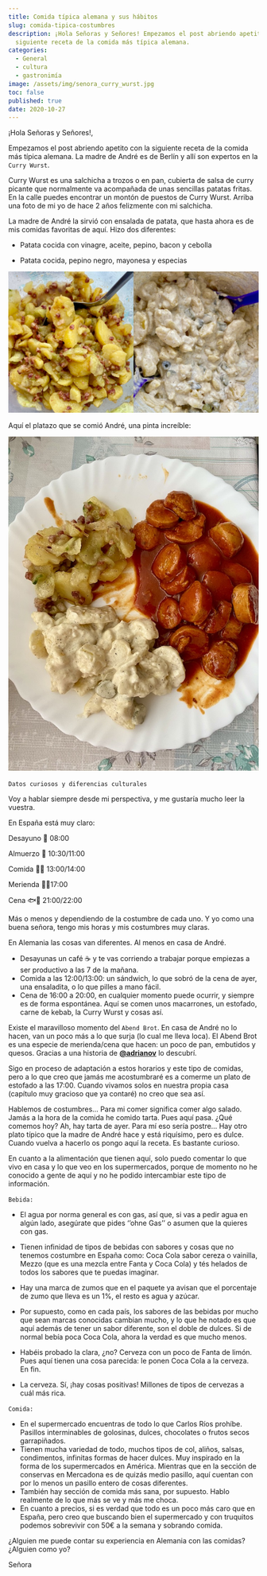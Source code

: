 ```yaml
---
title: Comida típica alemana y sus hábitos
slug: comida-tipica-costumbres
description: ¡Hola Señoras y Señores! Empezamos el post abriendo apetito con la
  siguiente receta de la comida más típica alemana.
categories:
  - General
  - cultura
  - gastronimía
image: /assets/img/senora_curry_wurst.jpg
toc: false
published: true
date: 2020-10-27
---
```


¡Hola Señoras y Señores!,


Empezamos el post abriendo apetito con la siguiente receta de la comida más típica alemana. La madre de André es de Berlín y allí son expertos en la `Curry Wurst`. 

Curry Wurst es una salchicha a trozos o en pan, cubierta de salsa de curry picante que normalmente va acompañada de unas sencillas patatas fritas. En la calle puedes encontrar un montón de puestos de Curry Wurst. Arriba una foto de mi yo de hace 2 años felizmente con mi salchicha. 

La madre de André la sirvió con ensalada de patata, que hasta ahora es de mis comidas favoritas de aquí. Hizo dos diferentes: 

- Patata cocida con vinagre, aceite, pepino, bacon y cebolla 

- Patata cocida, pepino negro, mayonesa y especias 

![ENSALADAS](/assets/img/ensaladas_patatas.jpg)


Aquí el platazo que se comió André, una pinta increíble:

![ENSALADAS](/assets/img/plato_tipico_aleman.jpg)



`Datos curiosos y diferencias culturales`

Voy a hablar siempre desde mi perspectiva, y me gustaría mucho leer la vuestra.

En España está muy claro: 

Desayuno 🥣 08:00

Almuerzo 🥪 10:30/11:00

Comida 🥘🥗 13:00/14:00

Merienda 🍓🥛17:00 

Cena 🐟🍴 21:00/22:00


Más o menos y dependiendo de la costumbre de cada uno. Y yo como una buena señora, tengo mis horas y mis costumbres muy claras.

En Alemania las cosas van diferentes. Al menos en casa de André.

-	Desayunas un café ☕ y te vas corriendo a trabajar porque empiezas a ser productivo a las 7 de la mañana.
-	Comida a las 12:00/13:00: un sándwich, lo que sobró de la cena de ayer, una ensaladita, o lo que pilles a mano fácil. 
- Cena de 16:00 a 20:00, en cualquier momento puede ocurrir, y siempre es de forma espontánea. Aquí se comen unos macarrones, un estofado, carne de kebab, la Curry Wurst y cosas así.

Existe el maravilloso momento del `Abend Brot`. En casa de André no lo hacen, van un poco más a lo que surja (lo cual me lleva loca). El Abend Brot es una especie de merienda/cena que hacen: un poco de pan, embutidos y quesos. Gracias a una historia de [__@adrianov__](https://instagram.com/adrianov.b?igshid=6rrvbqeakvir) lo descubrí.


Sigo en proceso de adaptación a estos horarios y este tipo de comidas, pero a lo que creo que jamás me acostumbraré es a comerme un plato de estofado a las 17:00. Cuando vivamos solos en nuestra propia casa (capítulo muy gracioso que ya contaré) no creo que sea así.


Hablemos de costumbres… Para mi comer significa comer algo salado. Jamás a la hora de la comida he comido tarta. Pues aquí pasa. ¿Qué comemos hoy? Ah, hay tarta de ayer. Para mí eso sería postre… Hay otro plato típico que la madre de André hace y está riquísimo, pero es dulce. Cuando vuelva a hacerlo os pongo aquí la receta. Es bastante curioso. 


En cuanto a la alimentación que tienen aquí, solo puedo comentar lo que vivo en casa y lo que veo en los supermercados, porque de momento no he conocido a gente de aquí y no he podido intercambiar este tipo de información. 



`Bebida:`

-	El agua por norma general es con gas, así que, si vas a pedir agua en algún lado, asegúrate que pides ‘’ohne Gas’’ o asumen que la quieres con gas. 

-	Tienen infinidad de tipos de bebidas con sabores y cosas que no tenemos costumbre en España como: Coca Cola sabor cereza o vainilla, Mezzo (que es una mezcla entre Fanta y Coca Cola) y tés helados de todos los sabores que te puedas imaginar. 

-	Hay una marca de zumos que en el paquete ya avisan que el porcentaje de zumo que lleva es un 1%, el resto es agua y azúcar. 

-	Por supuesto, como en cada país, los sabores de las bebidas por mucho que sean marcas conocidas cambian mucho, y lo que he notado es que aquí además de tener un sabor diferente, son el doble de dulces. Si de normal bebía poca Coca Cola, ahora la verdad es que mucho menos. 

-	Habéis probado la clara, ¿no? Cerveza con un poco de Fanta de limón. Pues aquí tienen una cosa parecida: le ponen Coca Cola a la cerveza. En fin.

-	La cerveza. Sí, ¡hay cosas positivas! Millones de tipos de cervezas a cuál más rica.

`Comida:`

-	En el supermercado encuentras de todo lo que Carlos Ríos prohíbe. Pasillos interminables de golosinas, dulces, chocolates o frutos secos garrapiñados. 
-	Tienen mucha variedad de todo, muchos tipos de col, aliños, salsas, condimentos, infinitas formas de hacer dulces. Muy inspirado en la forma de los supermercados en América. Mientras que en la sección de conservas en Mercadona es de quizás medio pasillo, aquí cuentan con por lo menos un pasillo entero de cosas diferentes. 
- También hay sección de comida más sana, por supuesto. Hablo realmente de lo que más se ve y más me choca. 
-	En cuanto a precios, si es verdad que todo es un poco más caro que en España, pero creo que buscando bien el supermercado y con truquitos podemos sobrevivir con 50€ a la semana y sobrando comida. 


¿Alguien me puede contar su experiencia en Alemania con las comidas? ¿Alguien como yo? 


Señora
